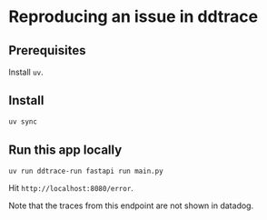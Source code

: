 # Reproducing an issue in ddtrace

## Prerequisites

Install `uv`.

## Install

```bash
uv sync
```

## Run this app locally

```bash
uv run ddtrace-run fastapi run main.py
```

Hit `http://localhost:8080/error`.

Note that the traces from this endpoint are not shown in datadog.

